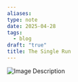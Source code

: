 ```yaml
---
aliases: 
type: note
date: 2025-04-28
tags:
  - blog
draft: "true"
title: The Single Run
---
```

![Image Description](/images/20250428%20-%20The%20Single%20Run.jpeg)
